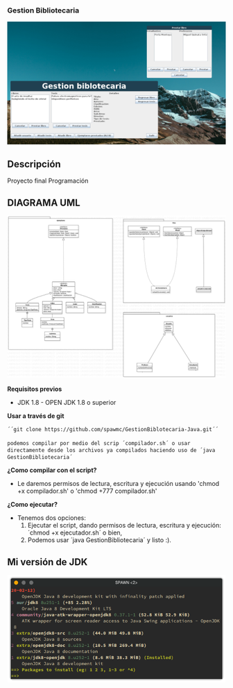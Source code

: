 ### Gestion Bibliotecaria
![Screenshotprincipal](img/ScreenshotPrincipal.png)

## Descripción
Proyecto final Programación

## DIAGRAMA UML
![DiagramaUML](img/UML.svg)

**Requisitos previos**
- JDK 1.8 - OPEN JDK 1.8 o superior

**Usar a través de git**

    ´´git clone https://github.com/spawmc/GestionBiblotecaria-Java.git´´

    podemos compilar por medio del scrip ´compilador.sh´ o usar directamente desde los archivos ya compilados haciendo uso de ´java GestionBibliotecaria´

**¿Como compilar con el script?**

- Le daremos permisos de lectura, escritura y ejecución usando 'chmod +x compilador.sh' o 'chmod +777 compilador.sh'

**¿Como ejecutar?**

- Tenemos dos opciones: 
    1. Ejecutar el script, dando permisos de lectura, escritura y ejecución: ´chmod +x ejecutador.sh´ o bien,
    2. Podemos usar ´java GestionBibliotecaria´ y listo :).

## Mi versión de JDK
![Screenshot_JDK](img/VersionJDK.png)



